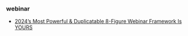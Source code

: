 ### webinar
- [2024’s Most Powerful & Duplicatable 8-Figure Webinar Framework Is YOURS](https://adclients.com/the-blueprint?gc_id=21704011563&h_ad_id=713801280426&gclid=Cj0KCQjwm5e5BhCWARIsANwm06g4lvxxc2u6Vh4tMaBC3IAEa5ndqIFrG-t8YilldKXp7VEwQRF9fOEaAmnhEALw_wcB)